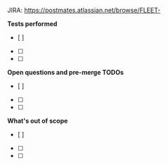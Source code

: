 JIRA: https://postmates.atlassian.net/browse/FLEET-

**Tests performed**
- [ ]
- [ ]
- [ ]

**Open questions and pre-merge TODOs**
- [ ]
- [ ]
- [ ]

**What's out of scope**
- [ ]
- [ ]
- [ ]
